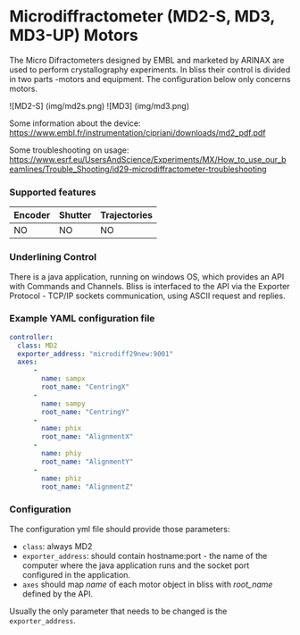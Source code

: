 # Microdiffractometer (MD2-S, MD3, MD3-UP) Motors
The Micro Difractometers designed by EMBL and marketed by ARINAX are
used to perform crystallography experiments.
In bliss their control is divided in two parts -motors and equipment.
The configuration below only concerns motors.


![MD2-S] (img/md2s.png) ![MD3] (img/md3.png)

Some information about the device:
https://www.embl.fr/instrumentation/cipriani/downloads/md2_pdf.pdf

Some troubleshooting on usage:
https://www.esrf.eu/UsersAndScience/Experiments/MX/How_to_use_our_beamlines/Trouble_Shooting/id29-microdiffractometer-troubleshooting

### Supported features

Encoder | Shutter | Trajectories
------- | ------- | ------------
NO	| NO      | NO

### Underlining Control

There is a java application, running on windows OS, which provides an
API with Commands and Channels. Bliss is interfaced to the API via the
Exporter Protocol - TCP/IP sockets communication, using ASCII request and
replies.

### Example YAML configuration file ###

```yaml
controller:
  class: MD2
  exporter_address: "microdiff29new:9001"
  axes:
      -
        name: sampx
        root_name: "CentringX"
      -
        name: sampy
        root_name: "CentringY"
      -
        name: phix
        root_name: "AlignmentX"
      -
        name: phiy
        root_name: "AlignmentY"
      -
        name: phiz
        root_name: "AlignmentZ"
```

### Configuration
The configuration yml file should provide those parameters:

* `class`: always MD2
* `exporter_address`: should contain hostname:port - the name of the computer
where the java application runs and the socket port configured in the
application.
* `axes` should map *name* of each motor object in bliss with *root_name* defined by the API.

Usually the only parameter that needs to be changed is the `exporter_address`.
